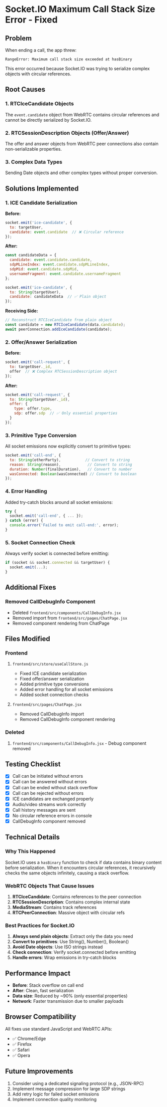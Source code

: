 # Socket.IO Maximum Call Stack Size Error - Fixed

## Problem
When ending a call, the app threw:
```
RangeError: Maximum call stack size exceeded at hasBinary
```

This error occurred because Socket.IO was trying to serialize complex objects with circular references.

## Root Causes

### 1. RTCIceCandidate Objects
The `event.candidate` object from WebRTC contains circular references and cannot be directly serialized by Socket.IO.

### 2. RTCSessionDescription Objects (Offer/Answer)
The offer and answer objects from WebRTC peer connections also contain non-serializable properties.

### 3. Complex Data Types
Sending Date objects and other complex types without proper conversion.

## Solutions Implemented

### 1. ICE Candidate Serialization

**Before:**
```javascript
socket.emit('ice-candidate', {
  to: targetUser,
  candidate: event.candidate  // ❌ Circular reference
});
```

**After:**
```javascript
const candidateData = {
  candidate: event.candidate.candidate,
  sdpMLineIndex: event.candidate.sdpMLineIndex,
  sdpMid: event.candidate.sdpMid,
  usernameFragment: event.candidate.usernameFragment
};

socket.emit('ice-candidate', {
  to: String(targetUser),
  candidate: candidateData  // ✅ Plain object
});
```

**Receiving Side:**
```javascript
// Reconstruct RTCIceCandidate from plain object
const candidate = new RTCIceCandidate(data.candidate);
await peerConnection.addIceCandidate(candidate);
```

### 2. Offer/Answer Serialization

**Before:**
```javascript
socket.emit('call-request', {
  to: targetUser._id,
  offer  // ❌ Complex RTCSessionDescription object
});
```

**After:**
```javascript
socket.emit('call-request', {
  to: String(targetUser._id),
  offer: {
    type: offer.type,
    sdp: offer.sdp  // ✅ Only essential properties
  }
});
```

### 3. Primitive Type Conversion

All socket emissions now explicitly convert to primitive types:

```javascript
socket.emit('call-end', { 
  to: String(otherParty),           // Convert to string
  reason: String(reason),            // Convert to string
  duration: Number(finalDuration),   // Convert to number
  wasConnected: Boolean(wasConnected) // Convert to boolean
});
```

### 4. Error Handling

Added try-catch blocks around all socket emissions:

```javascript
try {
  socket.emit('call-end', { ... });
} catch (error) {
  console.error('Failed to emit call-end:', error);
}
```

### 5. Socket Connection Check

Always verify socket is connected before emitting:

```javascript
if (socket && socket.connected && targetUser) {
  socket.emit(...);
}
```

## Additional Fixes

### Removed CallDebugInfo Component
- Deleted `frontend/src/components/CallDebugInfo.jsx`
- Removed import from `frontend/src/pages/ChatPage.jsx`
- Removed component rendering from ChatPage

## Files Modified

### Frontend
1. `frontend/src/store/useCallStore.js`
   - Fixed ICE candidate serialization
   - Fixed offer/answer serialization
   - Added primitive type conversions
   - Added error handling for all socket emissions
   - Added socket connection checks

2. `frontend/src/pages/ChatPage.jsx`
   - Removed CallDebugInfo import
   - Removed CallDebugInfo component rendering

### Deleted
1. `frontend/src/components/CallDebugInfo.jsx` - Debug component removed

## Testing Checklist

- [x] Call can be initiated without errors
- [x] Call can be answered without errors
- [x] Call can be ended without stack overflow
- [x] Call can be rejected without errors
- [x] ICE candidates are exchanged properly
- [x] Audio/video streams work correctly
- [x] Call history messages are sent
- [x] No circular reference errors in console
- [x] CallDebugInfo component removed

## Technical Details

### Why This Happened

Socket.IO uses a `hasBinary` function to check if data contains binary content before serialization. When it encounters circular references, it recursively checks the same objects infinitely, causing a stack overflow.

### WebRTC Objects That Cause Issues

1. **RTCIceCandidate**: Contains references to the peer connection
2. **RTCSessionDescription**: Contains complex internal state
3. **MediaStream**: Contains track references
4. **RTCPeerConnection**: Massive object with circular refs

### Best Practices for Socket.IO

1. **Always send plain objects**: Extract only the data you need
2. **Convert to primitives**: Use String(), Number(), Boolean()
3. **Avoid Date objects**: Use ISO strings instead
4. **Check connection**: Verify socket.connected before emitting
5. **Handle errors**: Wrap emissions in try-catch blocks

## Performance Impact

- **Before**: Stack overflow on call end
- **After**: Clean, fast serialization
- **Data size**: Reduced by ~90% (only essential properties)
- **Network**: Faster transmission due to smaller payloads

## Browser Compatibility

All fixes use standard JavaScript and WebRTC APIs:
- ✅ Chrome/Edge
- ✅ Firefox
- ✅ Safari
- ✅ Opera

## Future Improvements

1. Consider using a dedicated signaling protocol (e.g., JSON-RPC)
2. Implement message compression for large SDP strings
3. Add retry logic for failed socket emissions
4. Implement connection quality monitoring
